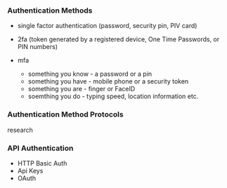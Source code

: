 ### Authentication Methods
- single factor authentication (password, security pin, PIV card)

- 2fa (token generated by a registered device, One Time Passwords, or PIN numbers)

- mfa
    - something you know - a password or a pin
    - something you have - mobile phone or a security token
    - something you are - finger or FaceID
    - soemthing you do - typing speed, location information etc.

### Authentication Method Protocols

research

### API Authentication

- HTTP Basic Auth
- Api Keys
- OAuth
